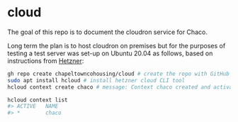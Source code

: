
<!-- README.md is generated from README.Rmd. Please edit that file -->

# cloud

<!-- badges: start -->
<!-- badges: end -->

The goal of this repo is to document the cloudron service for Chaco.

Long term the plan is to host cloudron on premises but for the purposes
of testing a test server was set-up on Ubuntu 20.04 as follows, based on
instructions from
[Hetzner](https://community.hetzner.com/tutorials/howto-hcloud-cli):

``` bash
gh repo create chapeltowncohousing/cloud # create the repo with GitHub's CLI tool
sudo apt install hcloud # install hetzner cloud CLI tool
hcloud context create chaco # message: Context chaco created and activated
```

``` bash
hcloud context list
#> ACTIVE   NAME
#> *        chaco
```
